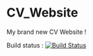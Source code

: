 # CV_Website
My brand new CV Website !

Build status : [![Build Status](http://213.246.56.38/api/badge/github.com/KevinBacas/CV_Website/status.svg?branch=master)](http://213.246.56.38/github.com/KevinBacas/CV_Website)

